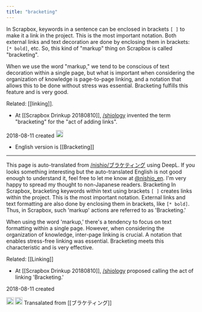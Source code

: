 ```yaml
---
title: "bracketing"
---
```


In Scrapbox, keywords in a sentence can be enclosed in brackets ` [ ] ` to make it a link in the project. This is the most important notation.
Both external links and text decoration are done by enclosing them in brackets: `[* bold]`, etc. So, this kind of "markup" thing on Scrapbox is called "bracketing".

When we use the word "markup," we tend to be conscious of text decoration within a single page, but what is important when considering the organization of knowledge is page-to-page linking, and a notation that allows this to be done without stress was essential. Bracketing fulfills this feature and is very good.

Related: [[linking]].
- At [[Scrapbox Drinkup 20180810]], [/shiology](https://scrapbox.io/shiology) invented the term "bracketing" for the "act of adding links".

2018-08-11 created
<img src='https://scrapbox.io/api/pages/nishio-en/ja/icon' alt='ja.icon' height="19.5"/>
- English version is [[Bracketing]]

---
This page is auto-translated from [/nishio/ブラケティング](https://scrapbox.io/nishio/ブラケティング) using DeepL. If you looks something interesting but the auto-translated English is not good enough to understand it, feel free to let me know at [@nishio_en](https://twitter.com/nishio_en). I'm very happy to spread my thought to non-Japanese readers.
Bracketing
In Scrapbox, bracketing keywords within text using brackets `[ ]` creates links within the project. This is the most important notation.
External links and text formatting are also done by enclosing them in brackets, like `[* bold]`. Thus, in Scrapbox, such 'markup' actions are referred to as 'Bracketing.'

When using the word 'markup,' there's a tendency to focus on text formatting within a single page. However, when considering the organization of knowledge, inter-page linking is crucial. A notation that enables stress-free linking was essential. Bracketing meets this characteristic and is very effective.

Related: [[Linking]]
- At [[Scrapbox Drinkup 20180810]], [/shiology](https://scrapbox.io/shiology) proposed calling the act of linking 'Bracketing.'

2018-08-11 created

<img src='https://scrapbox.io/api/pages/nishio-en/en/icon' alt='en.icon' height="19.5"/>
<img src='https://scrapbox.io/api/pages/nishio-en/Bashi/icon' alt='Bashi.icon' height="19.5"/> Transalated from [[ブラケティング]]
